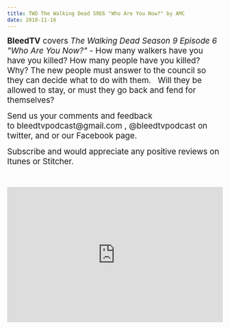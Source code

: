 ```yaml
---
title: TWD The Walking Dead S9E6 "Who Are You Now?" by AMC
date: 2018-11-16
---
```


<p><span style="font-size:14pt;"><strong>BleedTV</strong> covers <em>The Walking Dead Season 9 Episode 6 "Who Are You Now?"</em> - How many walkers have you  have you killed? How many people have you killed? Why? The new people must answer to the council so they can decide what to do with them.   Will they be allowed to stay, or must they go back and fend for themselves?</span></p>
<p><span style="font-size:14pt;">Send us your comments and feedback to bleedtvpodcast@gmail.com , @bleedtvpodcast on twitter, and or our Facebook page. </span></p>
<p><span style="font-size:14pt;">Subscribe and would appreciate any positive reviews on Itunes or Stitcher.</span></p>
<div> </div>
<div class="podPress_content">
<div>
<div class="aplayer-panel pbplayerBox aplayer-bg theme1" title="click to play">
<div class="aplayer-bg"> </div>
</div>
</div>
</div>

<iframe src="https://www.podbean.com/media/player/eqsp3-9f5c61?from=site&vjs=1&skin=1&fonts=Helvetica&auto=0&download=1" height="315" width="100%" frameborder="0" scrolling="no" data-name="pb-iframe-player"></iframe>